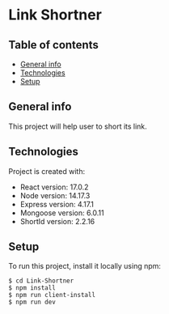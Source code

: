 # Link Shortner

## Table of contents

- [General info](#general-info)
- [Technologies](#technologies)
- [Setup](#setup)

## General info

This project will help user to short its link.

## Technologies

Project is created with:

- React version: 17.0.2
- Node version: 14.17.3
- Express version: 4.17.1
- Mongoose version: 6.0.11
- ShortId version: 2.2.16

## Setup

To run this project, install it locally using npm:

```
$ cd Link-Shortner
$ npm install
$ npm run client-install
$ npm run dev
```
